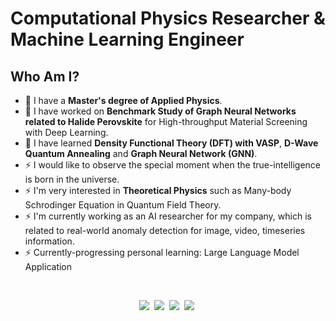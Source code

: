 # Computational Physics Researcher & Machine Learning Engineer

## Who Am I?

- 👋 I have a **Master's degree of Applied Physics**.
- 🔭 I have worked on **Benchmark Study of Graph Neural Networks related to Halide Perovskite** for High-throughput Material Screening with Deep Learning.
- 🌱 I have learned **Density Functional Theory (DFT) with VASP**, **D-Wave Quantum Annealing** and **Graph Neural Network (GNN)**. 
- ⚡ I would like to observe the special moment when the true-intelligence is born in the universe.
- ⚡ I'm very interested in **Theoretical Physics** such as Many-body Schrodinger Equation in Quantum Field Theory.
- ⚡ I'm currently working as an AI researcher for my company, which is related to real-world anomaly detection for image, video, timeseries information.
- ⚡ Currently-progressing personal learning: Large Language Model Application

<br>

<p align="center">
    <a href="https://www.python.org/"><img src="https://img.shields.io/badge/Python-3766AB?style=flat-square&logo=Python&logoColor=white"/></a>&nbsp 
    <a href="https://pytorch.org/"><img src="https://img.shields.io/badge/PyTorch-EE4C2C?style=flat-square&logo=PyTorch&logoColor=white"/></a>&nbsp 
    <a href="https://pyg.org/"><img src="https://img.shields.io/badge/PyG-3C2179?style=flat-square&logo=PyG&logoColor=white"/></a>&nbsp
    <a href="https://www.gnu.org/software/gnu-c-manual/"><img src="https://img.shields.io/badge/C-A8B9CC?style=flat-square&logo=C&logoColor=white"/></a>&nbsp 
</p>
